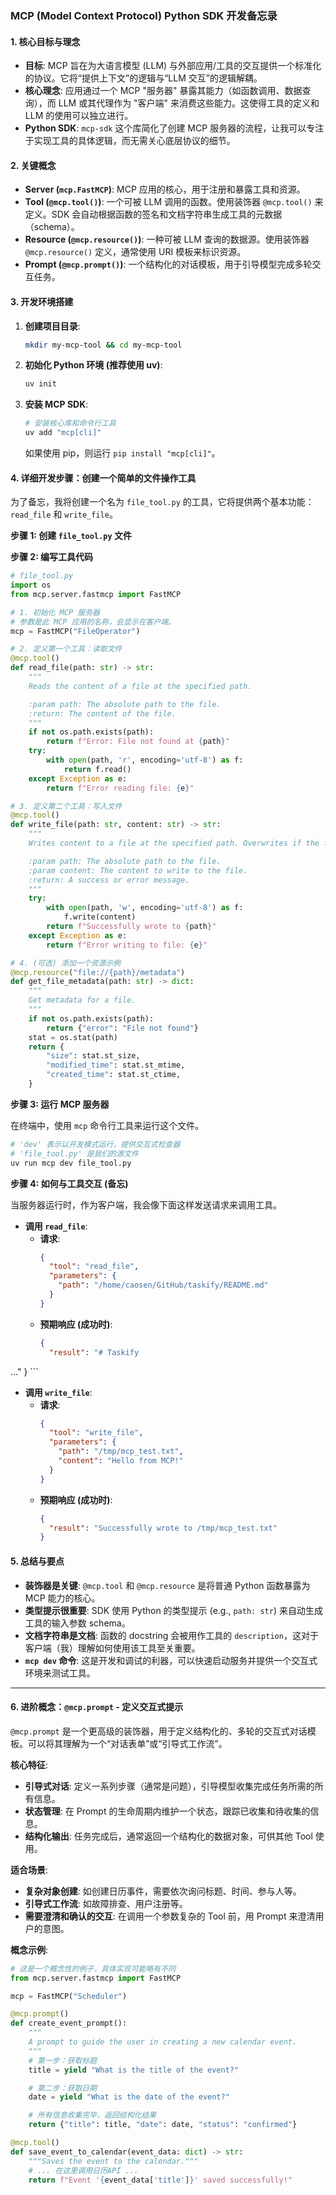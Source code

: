 ### **MCP (Model Context Protocol) Python SDK 开发备忘录**

#### **1. 核心目标与理念**

*   **目标**: MCP 旨在为大语言模型 (LLM) 与外部应用/工具的交互提供一个标准化的协议。它将“提供上下文”的逻辑与“LLM 交互”的逻辑解耦。
*   **核心理念**: 应用通过一个 MCP "服务器" 暴露其能力（如函数调用、数据查询），而 LLM 或其代理作为 "客户端" 来消费这些能力。这使得工具的定义和 LLM 的使用可以独立进行。
*   **Python SDK**: `mcp-sdk` 这个库简化了创建 MCP 服务器的流程，让我可以专注于实现工具的具体逻辑，而无需关心底层协议的细节。

#### **2. 关键概念**

*   **Server (`mcp.FastMCP`)**: MCP 应用的核心，用于注册和暴露工具和资源。
*   **Tool (`@mcp.tool()`)**: 一个可被 LLM 调用的函数。使用装饰器 `@mcp.tool()` 来定义。SDK 会自动根据函数的签名和文档字符串生成工具的元数据（schema）。
*   **Resource (`@mcp.resource()`)**: 一种可被 LLM 查询的数据源。使用装饰器 `@mcp.resource()` 定义，通常使用 URI 模板来标识资源。
*   **Prompt (`@mcp.prompt()`)**: 一个结构化的对话模板，用于引导模型完成多轮交互任务。

#### **3. 开发环境搭建**

1.  **创建项目目录**:
    ```bash
    mkdir my-mcp-tool && cd my-mcp-tool
    ```
2.  **初始化 Python 环境 (推荐使用 uv)**:
    ```bash
    uv init
    ```
3.  **安装 MCP SDK**:
    ```bash
    # 安装核心库和命令行工具
    uv add "mcp[cli]"
    ```
    如果使用 pip，则运行 `pip install "mcp[cli]"`。

#### **4. 详细开发步骤：创建一个简单的文件操作工具**

为了备忘，我将创建一个名为 `file_tool.py` 的工具，它将提供两个基本功能：`read_file` 和 `write_file`。

**步骤 1: 创建 `file_tool.py` 文件**

**步骤 2: 编写工具代码**

```python
# file_tool.py
import os
from mcp.server.fastmcp import FastMCP

# 1. 初始化 MCP 服务器
# 参数是此 MCP 应用的名称，会显示在客户端。
mcp = FastMCP("FileOperator")

# 2. 定义第一个工具：读取文件
@mcp.tool()
def read_file(path: str) -> str:
    """
    Reads the content of a file at the specified path.

    :param path: The absolute path to the file.
    :return: The content of the file.
    """
    if not os.path.exists(path):
        return f"Error: File not found at {path}"
    try:
        with open(path, 'r', encoding='utf-8') as f:
            return f.read()
    except Exception as e:
        return f"Error reading file: {e}"

# 3. 定义第二个工具：写入文件
@mcp.tool()
def write_file(path: str, content: str) -> str:
    """
    Writes content to a file at the specified path. Overwrites if the file exists.

    :param path: The absolute path to the file.
    :param content: The content to write to the file.
    :return: A success or error message.
    """
    try:
        with open(path, 'w', encoding='utf-8') as f:
            f.write(content)
        return f"Successfully wrote to {path}"
    except Exception as e:
        return f"Error writing to file: {e}"

# 4. (可选) 添加一个资源示例
@mcp.resource("file://{path}/metadata")
def get_file_metadata(path: str) -> dict:
    """
    Get metadata for a file.
    """
    if not os.path.exists(path):
        return {"error": "File not found"}
    stat = os.stat(path)
    return {
        "size": stat.st_size,
        "modified_time": stat.st_mtime,
        "created_time": stat.st_ctime,
    }

```

**步骤 3: 运行 MCP 服务器**

在终端中，使用 `mcp` 命令行工具来运行这个文件。

```bash
# 'dev' 表示以开发模式运行，提供交互式检查器
# 'file_tool.py' 是我们的源文件
uv run mcp dev file_tool.py
```

**步骤 4: 如何与工具交互 (备忘)**

当服务器运行时，作为客户端，我会像下面这样发送请求来调用工具。

*   **调用 `read_file`**:
    *   **请求**:
        ```json
        {
          "tool": "read_file",
          "parameters": {
            "path": "/home/caosen/GitHub/taskify/README.md"
          }
        }
        ```
    *   **预期响应 (成功时)**:
        ```json
        {
          "result": "# Taskify
..."
        }
        ```

*   **调用 `write_file`**:
    *   **请求**:
        ```json
        {
          "tool": "write_file",
          "parameters": {
            "path": "/tmp/mcp_test.txt",
            "content": "Hello from MCP!"
          }
        }
        ```
    *   **预期响应 (成功时)**:
        ```json
        {
          "result": "Successfully wrote to /tmp/mcp_test.txt"
        }
        ```

#### **5. 总结与要点**

*   **装饰器是关键**: `@mcp.tool` 和 `@mcp.resource` 是将普通 Python 函数暴露为 MCP 能力的核心。
*   **类型提示很重要**: SDK 使用 Python 的类型提示 (e.g., `path: str`) 来自动生成工具的输入参数 schema。
*   **文档字符串是文档**: 函数的 docstring 会被用作工具的 `description`，这对于客户端（我）理解如何使用该工具至关重要。
*   **`mcp dev` 命令**: 这是开发和调试的利器，可以快速启动服务并提供一个交互式环境来测试工具。

---

#### **6. 进阶概念：`@mcp.prompt` - 定义交互式提示**

`@mcp.prompt` 是一个更高级的装饰器，用于定义结构化的、多轮的交互式对话模板。可以将其理解为一个“对话表单”或“引导式工作流”。

**核心特征**:
*   **引导式对话**: 定义一系列步骤（通常是问题），引导模型收集完成任务所需的所有信息。
*   **状态管理**: 在 Prompt 的生命周期内维护一个状态，跟踪已收集和待收集的信息。
*   **结构化输出**: 任务完成后，通常返回一个结构化的数据对象，可供其他 Tool 使用。

**适合场景**:
*   **复杂对象创建**: 如创建日历事件，需要依次询问标题、时间、参与人等。
*   **引导式工作流**: 如故障排查、用户注册等。
*   **需要澄清和确认的交互**: 在调用一个参数复杂的 Tool 前，用 Prompt 来澄清用户的意图。

**概念示例**:

```python
# 这是一个概念性的例子，具体实现可能略有不同
from mcp.server.fastmcp import FastMCP

mcp = FastMCP("Scheduler")

@mcp.prompt()
def create_event_prompt():
    """
    A prompt to guide the user in creating a new calendar event.
    """
    # 第一步：获取标题
    title = yield "What is the title of the event?"

    # 第二步：获取日期
    date = yield "What is the date of the event?"

    # 所有信息收集完毕，返回结构化结果
    return {"title": title, "date": date, "status": "confirmed"}

@mcp.tool()
def save_event_to_calendar(event_data: dict) -> str:
    """Saves the event to the calendar."""
    # ... 在这里调用日历API ...
    return f"Event '{event_data['title']}' saved successfully!"
```